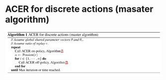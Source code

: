 # ACER for discrete actions (masater algorithm)
![ACER-1](https://github.com/JackZhangY/Pseudo_Code/blob/master/pics/ACER_for_discrete_actions_master.png)
